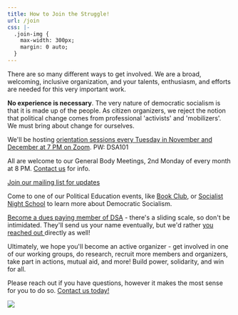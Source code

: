 ```yaml
---
title: How to Join the Struggle!
url: /join
css: |-
  .join-img {
    max-width: 300px;
    margin: 0 auto;
  }
---
```

There are so many different ways to get involved. We are a broad, welcoming, inclusive organization, and your talents, enthusiasm, and efforts are needed for this very important work. 

**No experience is necessary**. The very nature of democratic socialism is that it is made up of the people. As citizen organizers, we reject the notion that political change comes from professional 'activists' and 'mobilizers'. We must bring about change for ourselves. 

We'll be hosting [orientation sessions every Tuesday in November and December at 7 PM on Zoom](/dsa101). PW: DSA101

All are welcome to our General Body Meetings, 2nd Monday of every month at 8 PM. [Contact us](/contact) for info. 

[Join our mailing list for updates](/contact)

Come to one of our Political Education events, like [Book Club](https://fb.me/e/37PzH5xM3), or [Socialist Night School](https://fb.me/e/4oCCw01wV) to learn more about Democratic Socialism. 

[Become a dues paying member of DSA](https://dsausa.org/join) - there's a sliding scale, so don't be intimidated. They'll send us your name eventually, but we'd rather [you reached out ](/contact)directly as well!

Ultimately, we hope you'll become an active organizer - get involved in one of our working groups, do research, recruit more members and organizers, take part in actions, mutual aid, and more! Build power, solidarity, and win for all.

Please reach out if you have questions, however it makes the most sense for you to do so. [Contact us today!](/contact)

<div class="join-img">

![](/uploads/one-struggle.png)

</div>